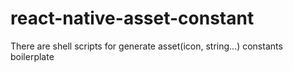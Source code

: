 # react-native-asset-constant
There are shell scripts for generate asset(icon, string...) constants boilerplate

